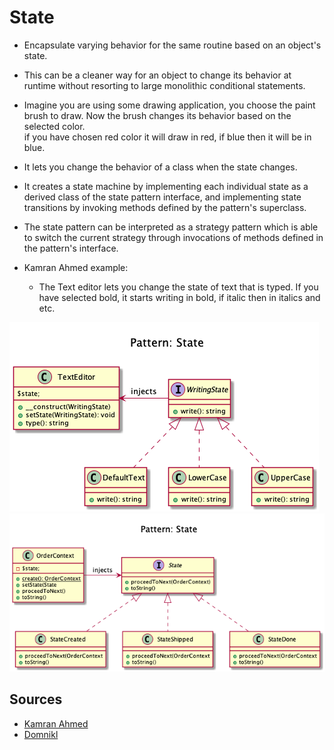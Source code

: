 # State

+ Encapsulate varying behavior for the same routine based on an object's state. 

+ This can be a cleaner way for an object to change its behavior at runtime without resorting to large monolithic conditional statements.

+ Imagine you are using some drawing application, you choose the paint brush to draw. Now the brush changes its behavior based on the selected color.<br>if you have chosen red color it will draw in red, if blue then it will be in blue.

+ It lets you change the behavior of a class when the state changes.

+ It creates a state machine by implementing each individual state as a derived class of the state pattern interface, and implementing state transitions by invoking methods defined by the pattern's superclass. 

+ The state pattern can be interpreted as a strategy pattern which is able to switch the current strategy through invocations of methods defined in the pattern's interface.

+ Kamran Ahmed example:
	+ The Text editor lets you change the state of text that is typed. If you have selected bold, it starts writing in bold, if italic then in italics and etc.

<!-- 
## Recipe
+ Create a class 
--> 

![](kamran-ahmed/diagram.png)
![](domnikl/diagram.png)

## Sources
+ [Kamran Ahmed](https://github.com/kamranahmedse/design-patterns-for-humans#-state)
+ [Domnikl](https://github.com/domnikl/DesignPatternsPHP/tree/master/Behavioral/State)


